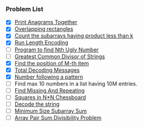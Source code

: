 ### Problem List
- [x] [Print Anagrams Together](https://practice.geeksforgeeks.org/problems/print-anagrams-together/1/)
- [x] [Overlapping rectangles](https://practice.geeksforgeeks.org/problems/overlapping-rectangles1924/1/)
- [x] [Count the subarrays having product less than k](https://practice.geeksforgeeks.org/problems/count-the-subarrays-having-product-less-than-k1708/1)
- [x] [Run Length Encoding](https://practice.geeksforgeeks.org/problems/run-length-encoding/1/)
- [ ] [Program to find Nth Ugly Number](https://leetcode.com/problems/ugly-number-ii/)
- [ ] [Greatest Common Divisor of Strings](https://leetcode.com/problems/greatest-common-divisor-of-strings/)
- [x] [Find the position of M-th item](https://practice.geeksforgeeks.org/problems/find-the-position-of-m-th-item1723/1)
- [x] [Total Decoding Messages](https://practice.geeksforgeeks.org/problems/total-decoding-messages1235/1)
- [x] [Number following a pattern](https://practice.geeksforgeeks.org/problems/number-following-a-pattern3126/1)
- [ ] Find max 10 numbers in a list having 10M entries.
- [ ] [Find Missing And Repeating](https://practice.geeksforgeeks.org/problems/find-missing-and-repeating2512/1)
- [ ] [Squares in N*N Chessboard](https://practice.geeksforgeeks.org/problems/squares-in-nn-chessboard1801/1)
- [ ] [Decode the string](https://practice.geeksforgeeks.org/problems/decode-the-string2444/1)
- [ ] [Minimum Size Subarray Sum](https://leetcode.com/problems/minimum-size-subarray-sum/)
- [ ] [Array Pair Sum Divisibility Problem](https://practice.geeksforgeeks.org/problems/array-pair-sum-divisibility-problem3257/1)
